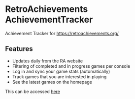 # RetroAchievements AchievementTracker
Achievement Tracker for https://retroachievements.org/

## Features
- Updates daily from the RA website
- Filtering of completed and in progress games per console
- Log in and sync your game stats (automatically)
- Track games that you are interested in playing
- See the latest games on the homepage

This can be accessed [here](https://ra.bregan.me/home)
